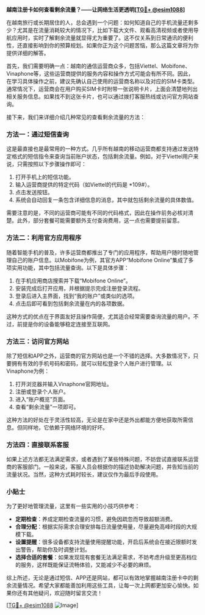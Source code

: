 **越南注册卡如何查看剩余流量？——让网络生活更透明[[TG💪+ @esim1088](https://t.me/s/esim1088)]**

在越南旅行或长期居住的人，总会遇到一个问题：如何知道自己的手机流量还剩多少？尤其是在流量消耗较大的情况下，比如下载大文件、观看高清视频或者使用导航应用时，实时了解剩余流量就显得尤为重要了。这不仅关系到日常通讯的便利性，还直接影响到你的预算规划。如果你正为这个问题苦恼，那么这篇文章将为你提供详细的解答。

首先，我们需要明确一点：越南的通信运营商众多，包括Viettel、Mobifone、Vinaphone等，这些运营商提供的服务内容和操作方式可能会有所不同。因此，在学习具体操作之前，建议先确认自己使用的运营商名称以及对应的SIM卡类型。通常情况下，运营商会在用户购买SIM卡时附带一张说明卡片，上面会清楚地列出相关服务信息。如果找不到这张卡片，也可以通过拨打客服热线或访问官方网站查询。

接下来，我们来详细介绍几种常见的查看剩余流量的方法：

### 方法一：通过短信查询

这是最直接也是最常用的一种方式。几乎所有越南的移动运营商都支持通过发送特定格式的短信指令来查询当前账户状态，包括剩余流量。例如，对于Viettel用户来说，只需按照以下步骤操作即可：

1. 打开手机上的短信功能。
2. 输入运营商提供的特定代码（如Viettel的代码是 *109#）。
3. 点击发送按钮。
4. 系统会自动回复一条包含详细信息的消息，其中就包括剩余流量的具体数值。

需要注意的是，不同的运营商可能有不同的代码格式，因此在操作前务必核对清楚。此外，部分套餐可能需要额外支付查询费用，这一点也需要提前留意。

### 方法二：利用官方应用程序

随着智能手机的普及，许多运营商都推出了专门的应用程序，帮助用户随时随地管理自己的账户信息。以Mobifone为例，其官方APP“Mobifone Online”集成了多项实用功能，其中包括流量查询。以下是具体步骤：

1. 在手机应用商店搜索并下载“Mobifone Online”。
2. 安装完成后打开应用，并根据提示完成注册登录流程。
3. 登录后进入主界面，找到“我的账户”或类似的选项。
4. 点击后即可看到包括剩余流量在内的各项数据。

这种方式的优点在于界面友好且操作简便，尤其适合经常需要查询流量的用户。不过，前提是你的设备能够稳定连接至互联网。

### 方法三：访问官方网站

除了短信和APP之外，运营商的官方网站也是一个不错的选择。大多数情况下，只要拥有有效的手机号码和密码，就可以轻松登录个人账户进行管理。以Vinaphone为例：

1. 打开浏览器并输入Vinaphone官网地址。
2. 注册或登录个人账户。
3. 进入“账户概览”页面。
4. 查看“剩余流量”一项即可。

这种方法的好处在于灵活性较高，无论是在家中还是外出都能方便地获取所需信息。但同样地，它依赖于网络环境的好坏。

### 方法四：直接联系客服

如果上述方法都无法满足需求，或者遇到了某些特殊问题，不妨尝试直接联系运营商的客服部门。一般来说，客服人员会根据你的描述协助解决问题，并告知当前的流量状况。当然，这种方式耗时较长，建议仅作为最后手段使用。

### 小贴士

为了更好地管理流量，这里有一些实用的小技巧供参考：

- **定期检查**：养成定期检查流量的习惯，避免因疏忽而导致超额消费。
- **合理分配**：根据实际需求合理安排每日流量使用量，尽量避免高峰时段的大规模下载。
- **设置提醒**：很多设备都支持流量使用提醒功能，开启后系统会在接近限额时发出警告，帮助你及时调整计划。
- **选择合适的套餐**：如果发现现有套餐无法满足需求，不妨考虑升级至更高档位的服务，这样既能保证流畅体验，又能减少不必要的麻烦。

综上所述，无论是通过短信、APP还是网站，都可以有效地掌握越南注册卡中的剩余流量情况。希望大家都能善加利用这些工具，让每一次上网都更加安心愉快。如果你还有其他疑问，欢迎随时留言交流！

[[TG💪+ @esim1088](https://t.me/s/esim1088) ![Image](https://i.postimg.cc/4NQfJmqS/Snipaste-2025-05-13-00-14-12.png)]